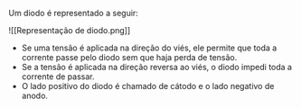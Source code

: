 ---
---

Um diodo é representado a seguir:

![[Representação de diodo.png]]

- Se uma tensão é aplicada na direção do viés, ele permite que toda a corrente passe pelo diodo sem que haja perda de tensão. 
- Se a tensão é aplicada na direção reversa ao viés, o diodo impedi toda a corrente de passar.
- O lado positivo do diodo é chamado de cátodo e o lado negativo de anodo. 